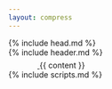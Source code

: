 ```yaml
---
layout: compress
---
```


<!DOCTYPE html>
<html lang="en">
  {% include head.md %}
  <body>
    <div class="ui-frame">
      <div class="ui-navbar">
        {% include header.md %}
      </div>
      <div class="ui-content">
        <a class="site-logo" href="/">
          <svg width="52" height="20" viewBox="0 0 52 20" fill="none" xmlns="http://www.w3.org/2000/svg"><path d="M0 1.6C0 0.845753 0 0.468629 0.234315 0.234315C0.468629 0 0.845753 0 1.6 0H13.7502C14.3639 0 14.6708 0 14.8899 0.175288C15.109 0.350576 15.1764 0.649942 15.3112 1.24867L18.3446 14.7264C18.4618 15.247 18.5204 15.5073 18.6959 15.6745C18.7293 15.7063 18.7653 15.7351 18.8037 15.7607C19.0053 15.8952 19.2721 15.8952 19.8057 15.8952V15.8952C20.3393 15.8952 20.6061 15.8952 20.8077 15.7607C20.846 15.7351 20.8821 15.7063 20.9155 15.6745C21.091 15.5073 21.1496 15.247 21.2667 14.7264L24.3002 1.24868C24.4349 0.649943 24.5023 0.350576 24.7214 0.175288C24.9406 0 25.2474 0 25.8611 0H26.1389C26.7526 0 27.0594 0 27.2786 0.175288C27.4977 0.350576 27.5651 0.649942 27.6998 1.24867L30.7333 14.7264C30.8505 15.247 30.909 15.5073 31.0845 15.6745C31.1179 15.7063 31.154 15.7351 31.1923 15.7607C31.3939 15.8952 31.6607 15.8952 32.1943 15.8952V15.8952C32.7279 15.8952 32.9947 15.8952 33.1963 15.7607C33.2347 15.7351 33.2708 15.7063 33.3041 15.6745C33.4796 15.5073 33.5382 15.247 33.6554 14.7264L36.6888 1.24868C36.8236 0.649943 36.891 0.350576 37.1101 0.175288C37.3292 0 37.6361 0 38.2498 0H50.4C51.1542 0 51.5314 0 51.7657 0.234315C52 0.468629 52 0.845753 52 1.6V17.7257C52 18.4799 52 18.857 51.7657 19.0914C51.5314 19.3257 51.1542 19.3257 50.4 19.3257H1.6C0.845753 19.3257 0.468629 19.3257 0.234315 19.0914C0 18.857 0 18.4799 0 17.7257V1.6Z" />
          </svg>
        </a>
        {{ content }}
      </div>
    </div>
    {% include scripts.md %}
  </body>
</html>
